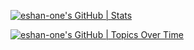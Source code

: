 
[![eshan-one's GitHub | Stats](https://stats.quine.sh/eshan-one/github?theme=dark)](https://quine.sh)

[![eshan-one's GitHub | Topics Over Time](https://stats.quine.sh/eshan-one/topics-over-time?theme=dark)](https://quine.sh)

<!--
**eshan-one/eshan-one** is a ✨ _special_ ✨ repository because its `README.md` (this file) appears on your GitHub profile.

Here are some ideas to get you started:

- 🔭 I’m currently working on ...
- 🌱 I’m currently learning ...
- 👯 I’m looking to collaborate on ...
- 🤔 I’m looking for help with ...
- 💬 Ask me about ...
- 📫 How to reach me: ...
- 😄 Pronouns: ...
- ⚡ Fun fact: ...
-->
